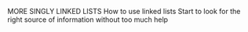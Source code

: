 MORE SINGLY LINKED LISTS
How to use linked lists
Start to look for the right source of information without too much help

